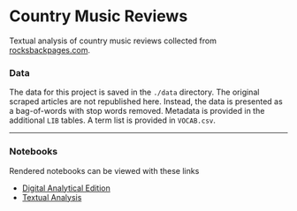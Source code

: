 # Country Music Reviews
Textual analysis of country music reviews collected from [rocksbackpages.com](https://www.rocksbackpages.com/).

### Data
The data for this project is saved in the `./data` directory. The original scraped articles are not republished here. Instead, the data is presented as a bag-of-words with stop words removed. Metadata is provided in the additional `LIB` tables. A term list is provided in `VOCAB.csv`.

---
### Notebooks
Rendered notebooks can be viewed with these links
+ [Digital Analytical Edition](http://nbviewer.org/github/brooks-anderson/Country-Music-Reviews/blob/main/Digital%20Analytical%20Edition.ipynb)
+ [Textual Analysis](http://nbviewer.org/github/brooks-anderson/Country-Music-Reviews/blob/main/Textual%20Analysis.ipynb)
